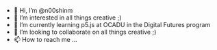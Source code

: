 - 👋 Hi, I’m @n00shinm
- 👀 I’m interested in all things creative ;)
- 🌱 I’m currently learning p5.js at OCADU in the Digital Futures program
- 💞️ I’m looking to collaborate on all things creative ;)
- 📫 How to reach me ...

<!---
n00shinm/n00shinm is a ✨ special ✨ repository because its `README.md` (this file) appears on your GitHub profile.
You can click the Preview link to take a look at your changes.
--->

